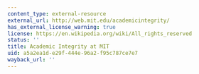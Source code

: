 ```yaml
---
content_type: external-resource
external_url: http://web.mit.edu/academicintegrity/
has_external_license_warning: true
license: https://en.wikipedia.org/wiki/All_rights_reserved
status: ''
title: Academic Integrity at MIT
uid: a5a2ea1d-e29f-444e-96a2-f95c787ce7e7
wayback_url: ''
---
```

